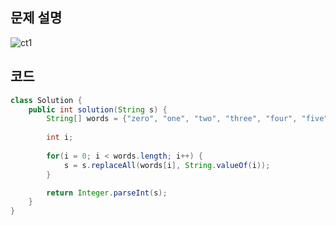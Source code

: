 ## 문제 설명
![ct1](https://user-images.githubusercontent.com/90914001/169482993-979c745a-b77e-4dee-8e71-a96a6dd7a5e2.PNG)

## 코드
```java
class Solution {
    public int solution(String s) {
        String[] words = {"zero", "one", "two", "three", "four", "five", "six", "seven", "eight", "nine"};
    
        int i;
        
        for(i = 0; i < words.length; i++) {
            s = s.replaceAll(words[i], String.valueOf(i));
        }

        return Integer.parseInt(s);
    }
}